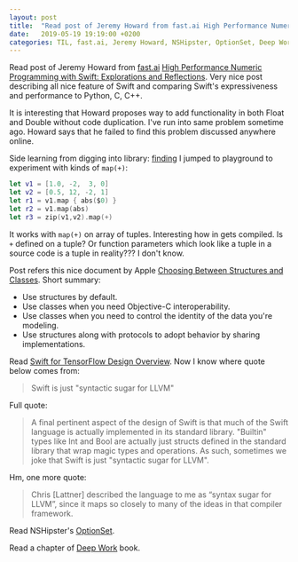 ```yaml
---
layout: post
title:  "Read post of Jeremy Howard from fast.ai High Performance Numeric Programming with Swift: Explorations and Reflections; Read Post Choosing Between Structures and Classes by Apple; Read Swift for TensorFlow Design Overview; Read NSHipster's OptionSet; Read a chapter of Deep Work book"
date:   2019-05-19 19:19:00 +0200
categories: TIL, fast.ai, Jeremy Howard, NSHipster, OptionSet, Deep Work
---
```

Read post of Jeremy Howard from [fast.ai](fast.ai) [High Performance Numeric Programming with Swift: Explorations and Reflections](https://www.fast.ai/2019/01/10/swift-numerics/). Very nice post describing all nice feature of Swift and comparing Swift's expressiveness and performance to Python, C, C++.

It is interesting that Howard proposes way to add functionality in both Float and Double without code duplication. I've run into same problem sometime ago. Howard says that he failed to find this problem discussed anywhere online.

Side learning from digging into library: [finding](https://github.com/jph00/BaseMath/blob/5fd3d82b6f342a90efaed26fae2c0de1b5f2edaa/Tests/BaseMathTests/BaseMathTests.swift#L45) I jumped to playground to experiment with kinds of `map(+)`:
```swift
let v1 = [1.0, -2,  3, 0]
let v2 = [0.5, 12, -2, 1]
let r1 = v1.map { abs($0) }
let r2 = v1.map(abs)
let r3 = zip(v1,v2).map(+)
```

It works with `map(+)` on array of tuples. Interesting how in gets compiled. Is `+` defined on a tuple? Or function parameters which look like a tuple in a source code is a tuple in reality??? I don't know.

Post refers this nice document by Apple [Choosing Between Structures and Classes](https://developer.apple.com/documentation/swift/choosing_between_structures_and_classes). Short summary:
* Use structures by default.
* Use classes when you need Objective-C interoperability.
* Use classes when you need to control the identity of the data you're modeling.
* Use structures along with protocols to adopt behavior by sharing implementations.

Read [Swift for TensorFlow Design Overview](https://github.com/tensorflow/swift/blob/master/docs/DesignOverview.md). Now I know where quote below comes from:

> Swift is just "syntactic sugar for LLVM"

Full quote:

> A final pertinent aspect of the design of Swift is that much of the Swift language is actually implemented in its standard library. "Builtin" types like Int and Bool are actually just structs defined in the standard library that wrap magic types and operations. As such, sometimes we joke that Swift is just "syntactic sugar for LLVM".


Hm, one more quote:

> Chris [Lattner] described the language to me as “syntax sugar for LLVM”, since it maps so closely to many of the ideas in that compiler framework.

Read NSHipster's [OptionSet](https://nshipster.com/optionset/).

Read a chapter of [Deep Work](https://www.amazon.de/Deep-Work-Focused-Success-Distracted/dp/0349411905/ref=sr_1_1?keywords=deep+work+book&qid=1558333003&s=gateway&sr=8-1) book.
